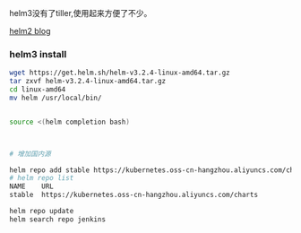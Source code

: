 

helm3没有了tiller,使用起来方便了不少。

[helm2 blog](https://llussy.github.io/2019/01/16/helm/)

### helm3 install

```bash
wget https://get.helm.sh/helm-v3.2.4-linux-amd64.tar.gz
tar zxvf helm-v3.2.4-linux-amd64.tar.gz 
cd linux-amd64
mv helm /usr/local/bin/


source <(helm completion bash)



# 增加国内源

helm repo add stable https://kubernetes.oss-cn-hangzhou.aliyuncs.com/charts
# helm repo list
NAME    URL                                                   
stable  https://kubernetes.oss-cn-hangzhou.aliyuncs.com/charts

helm repo update
helm search repo jenkins


```

### 
